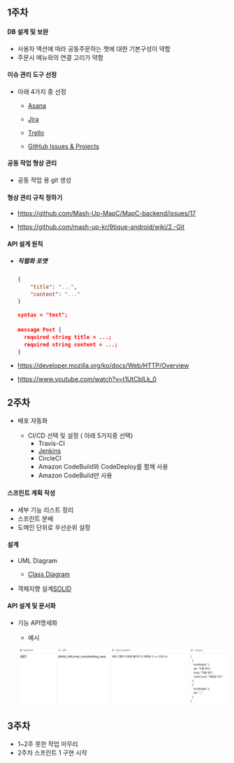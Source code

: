 ## 1주차

#### DB 설계 및 보완

- 사용자 액션에 따라 공동주문하는 챗에 대한 기본구성이 약함
- 주문시 메뉴와의 연결 고리가 약함

#### 이슈 관리 도구 선정

- 아래 4가지 중 선정

	- [Asana](https://asana.com/)

	- [Jira](https://ko.atlassian.com/software/jira)

	- [Trello](https://trello.com/)

	- [GitHub Issues & Projects ](https://devlog-wjdrbs96.tistory.com/227)

#### 공동 작업 형상 관리

- 공동 작업 용 git 생성

#### 형상 관리 규칙 정하기

- https://github.com/Mash-Up-MapC/MapC-backend/issues/17

- https://github.com/mash-up-kr/9tique-android/wiki/2.-Git

#### API 설계 원칙

- ##### 직렬화 포맷

	```json
	{
	    "title": "...",
	    "content": "..."
	}
	```

	``` json
	syntax = "test";
	
	message Post {
	  required string title = ...;
	  required string content = ...;
	}
	```

- https://developer.mozilla.org/ko/docs/Web/HTTP/Overview

- https://www.youtube.com/watch?v=t1UtCblLk_0



## 2주차

- 배포 자동화

	- CI/CD 선택 및 설정 ( 아래 5가지중 선택)
		- Travis-CI
		- [Jenkins](https://velog.io/@gahae37/Jenkins-%EC%82%AC%EC%9A%A9%EB%B2%95)
		- CircleCI
		- Amazon CodeBuild와 CodeDeploy를 함께 사용
		- Amazon CodeBuild만 사용

#### 스프린트 계획 작성

- 세부 기능 리스트 정리
- 스프린트 분배
- 도메인 단위로 우선순위 설정

#### 설계

- UML Diagram
	- [Class Diagram](https://gmlwjd9405.github.io/2018/07/04/class-diagram.html)

- 객체지향 설계[SOLID](https://limkydev.tistory.com/77)

#### API 설계 및 문서화

- 기능 API명세화

	- 예시

	![image-20220508231718561](../images/image-20220508231718561.png)



## 3주차

- 1~2주 못한 작업 마무리
- 2주차 스프린트 1 구현 시작

